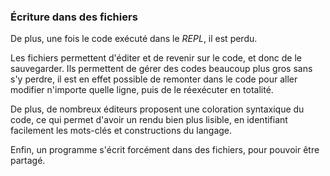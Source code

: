 ### Écriture dans des fichiers

De plus, une fois le code exécuté dans le *REPL*, il est perdu.

Les fichiers permettent d'éditer et de revenir sur le code, et donc de le sauvegarder.
Ils permettent de gérer des codes beaucoup plus gros sans s'y perdre, il est en effet possible de remonter dans le code pour aller modifier n'importe quelle ligne, puis de le réexécuter en totalité.

De plus, de nombreux éditeurs proposent une coloration syntaxique du code, ce qui permet d'avoir un rendu bien plus lisible, en identifiant facilement les mots-clés et constructions du langage.

Enfin, un programme s'écrit forcément dans des fichiers, pour pouvoir être partagé.
